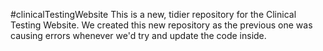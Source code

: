 #clinicalTestingWebsite
This is a new, tidier repository for the Clinical Testing Website. We created this new repository as the previous one was causing errors whenever we'd try and update the code inside.



